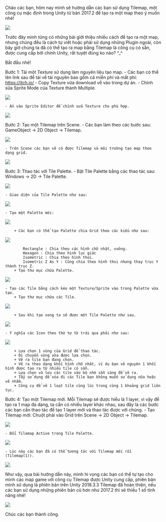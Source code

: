Chào các bạn, hôm nay mình sẽ hướng dẫn các bạn sử dụng Tilemap, một công cụ mặc định trong Unity từ bản 2017.2 để tạo ra một map theo ý muốn nhé!

![](https://images.viblo.asia/5c669171-fa3e-474c-b4f2-c6145a5b965b.jpg)

Trước đây mình từng có những bài giới thiệu nhiều cách để tạo ra một map, nhưng chúng đều là cách tự viết hoặc phải sử dụng những Plugin ngoài, còn bây giờ chúng ta đã có thể tạo ra map bằng Tilemap là công cụ có sẵn, được cung cấp bởi chính Unity, rất tuyệt đúng ko nào? ^_^

Bắt đầu nhé!

Bước 1: Tải một Texture sử dụng làm nguyên liệu tạo map.
    - Các bạn có thể lên link sau để tải về tài nguyên bao gồm cả miễn phí và mất phí: https://itch.io/
    - Copy Texture vừa download về vào trong dự án.
    - Chỉnh sửa Sprite Mode của Texture thành Multiple.
    
![](https://images.viblo.asia/d4ea9036-a010-4aee-b0df-9cd42b67de61.PNG)
    
    - Ấn vào Sprite Editor để chỉnh sửa Texture cho phù hợp.
    
![](https://images.viblo.asia/ed6c427d-2a17-4988-9dcb-86ce44ab89bc.PNG)
    
Bước 2: Tạo một Tilemap trên Scene.
    - Các bạn làm theo các bước sau: GameObject -> 2D Object -> Tilemap.
    
![](https://images.viblo.asia/89080203-4935-4a35-9126-8c685b8d98e2.PNG)
    
    - Trên Scene các bạn sẽ có được Tilemap và môi trường tạo map theo dạng grid.
    
![](https://images.viblo.asia/cd2b0678-d6f2-4340-b002-eaa935402e2f.PNG)
    
Bước 3: Thao tác với Tile Palette.
    - Bật Tile Palette bằng các thao tác sau: Windows -> 2D -> Tile Palette.
    
![](https://images.viblo.asia/aaa2f87b-28ab-4cee-8511-d2ac3fc42c65.PNG)
    
    - Giao diện của Tile Palette như sau:
    
![](https://images.viblo.asia/1a48dd80-cd55-49d7-9141-0f002cc03f35.PNG)
    
    - Tạo một Palette mới:
    
![](https://images.viblo.asia/b6d1d97f-a432-485b-a8d0-7ba2a134e140.PNG)
    
        + Các bạn có thể tạo Palette chia Grid theo các kiểu như sau:
        
![](https://images.viblo.asia/a9496153-b62a-412f-9ab7-a71174c31963.PNG)    
        
            Rectangle : Chia theo các hình chữ nhật, vuông.
            Hexagon : Chia theo hình lục giác
            Isometric : Chia theo hình thoi.
            Isometric Z As Y : Cũng chia theo hình thoi nhưng thay trục Y thành trục Z.
        + Tạo thư mục chứa Palette.
        
![](https://images.viblo.asia/486306dd-5b7f-4bc4-9017-a119c0374d2d.PNG)
        
    - Tạo các Tile bằng cách kéo một Texture/Sprite vào trong Palette vừa tạo.
        + Tạo thư mục chứa các Tile.
        
![](https://images.viblo.asia/0942be78-1e30-4c54-b700-ad09f3e1d0a5.PNG)
        
        + Sau khi tạo xong ta sẽ được một Tile Palette như sau.
        
![](https://images.viblo.asia/af330917-db3f-4a55-af25-3c566dfe8224.PNG)
        
    - Ý nghĩa các Icon theo thứ tự từ trái qua phải như sau:
    
![](https://images.viblo.asia/6e68befa-2c47-44fd-aae4-2815f448aeb2.PNG)
    
        + Lựa chọn 1 vùng của Grid để thao tác.
        + Di chuyển vùng vừa được lựa chọn.
        + Vẽ ra tile bạn đang chọn.
        + Vẽ ra theo dạng khối hình chữ nhât, ví dụ bạn vẽ nguyên 1 khối hình được tạo ra từ nhiều tile có sẵn.
        + Lựa chọn và lưu các tile vào bộ nhớ sẵn sàng để vẽ ra.
        + Tẩy sử dụng để xóa đi các Tile bạn không muốn sử dụng nữa hoặc vẽ nhầm.
        + Công cụ để vẽ 1 loạt tile cùng lúc trong cùng 1 khoảng grid liên tục.
Bước 4: Tạo một Tilemap mới.
    Mỗi Tilemap sẽ được hiểu là 1 layer, vì vậy để tạo ra 1 map đa dạng, ta cần có nhiều layer khác nhau, sau đây là các bước các bạn cần thao tác để tạo 1 layer mới và thao tác được với chúng.
    -  Tạo Tilemap mới: Chuột phải vào Grid trên Scene -> 2D Object -> Tilemap.
    
![](https://images.viblo.asia/0889f895-5c1c-43b7-8895-a35216f814f2.PNG)
    
    - Đổi Tilemap Active trong Tile Palette.
    
![](https://images.viblo.asia/73e8f972-85d9-429e-b8ae-c188266ac39c.PNG)
    
    - Lúc này các bạn đã có thể tương tác với Tilemap mới rồi (Tilemap(1)).
    
![](https://images.viblo.asia/e6c7722f-aae5-4114-9d3e-e8285a7df597.PNG)

Như vậy, qua bài hướng dẫn này, mình hi vọng các bạn có thể tự tạo cho mình các map game với công cụ Tilemap được Unity cung cấp, phiên bản mình sử dụng là phiên bản trên Unity 2018.3.3 Tilemap đã hoàn thiện, nếu các bạn sử dụng những phiên bản cũ hơn như 2017.2 thì sẽ thiếu 1 số tính năng nhé!

![](https://images.viblo.asia/a4b6b727-5af9-4651-8861-3e19f3627702.png)

Chúc các bạn thành công.